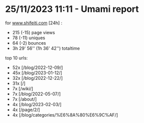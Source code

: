# 25/11/2023 11:11 - Umami report
for www.shifeiti.com [24h] :

 - 215 (-15) page views
 - 78 (-11) uniques
 - 64 (-2) bounces
 - 3h 29' 56'' (1h 36' 42'') totaltime


top 10 urls:
 - 52x [/blog/2022-12-09/]
 - 45x [/blog/2023-01-12/]
 - 32x [/blog/2022-12-22/]
 - 31x [/]
 - 7x [/wiki/]
 - 7x [/blog/2022-05-07/]
 - 7x [/about/]
 - 4x [/blog/2023-02-03/]
 - 4x [/page/2/]
 - 4x [/blog/categories/%E6%8A%80%E6%9C%AF/]


